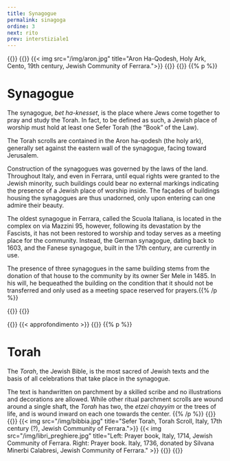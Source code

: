 ```yaml
---
title: Synagogue
permalink: sinagoga
ordine: 3
next: rito
prev: interstiziale1
---
```


{{<row>}}
{{<column>}}
{{< img src="/img/aron.jpg" title="Aron Ha-Qodesh, Holy Ark, Cento, 19th century, Jewish Community of Ferrara.">}}
{{</column>}}
{{<column>}}
{{% p %}}
# Synagogue

The synagogue, *bet ha-knesset*, is the place where Jews come together to pray and study the Torah. In fact, to be defined as such, a Jewish place of worship must hold at least one Sefer Torah (the “Book” of the Law).

The Torah scrolls are contained in the Aron ha-qodesh (the holy ark), generally set against the eastern wall of the synagogue, facing toward Jerusalem.

Construction of the synagogues was governed by the laws of the land. Throughout Italy, and even in Ferrara, until equal rights were granted to the Jewish minority, such buildings could bear no external markings indicating the presence of a Jewish place of worship inside. The façades of buildings housing the
synagogues are thus unadorned, only upon entering can one admire their beauty.

The oldest synagogue in Ferrara, called the Scuola Italiana, is located in the complex on via Mazzini 95, however, following its devastation by the Fascists, it
has not been restored to worship and today serves as a meeting place for the community. Instead, the German synagogue, dating back to 1603, and the
Fanese synagogue, built in the 17th century, are currently in use.

The presence of three synagogues in the same building stems from the donation of that house to the community by its owner Ser Mele in 1485. In his will, he
bequeathed the building on the condition that it should not be transferred and only used as a meeting space reserved for prayers.{{% /p %}}

{{</column>}}
{{</row>}}

{{<row class="approfondimento">}}
{{< approfondimento >}}
{{<column>}}
{{% p %}}
# Torah
The *Torah*, the Jewish Bible, is the most sacred of Jewish texts and the basis of all celebrations that take place in the synagogue. 

The text is handwritten on
parchment by a skilled scribe and no illustrations and decorations are allowed. While other ritual parchment scrolls are wound around a single shaft, the *Torah* has
two, the *etzei chayyim* or the trees of life, and is wound inward on each one towards the center.
{{% /p %}}
{{</column>}}
{{<column>}}
{{< img src="/img/bibbia.jpg" title="Sefer Torah, Torah Scroll, Italy, 17th century (?), Jewish Community of Ferrara.">}}
{{< img src="/img/libri_preghiere.jpg" title="Left: Prayer book, Italy, 1714, Jewish Community of Ferrara. Right: Prayer book. Italy, 1736, donated by Silvana Minerbi Calabresi, Jewish Community of Ferrara." >}}
{{</column>}}
{{</row>}}